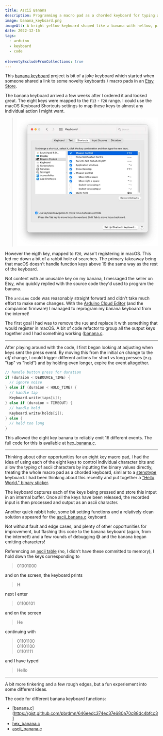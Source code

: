 ```yaml
---
title: Ascii Banana
description: Programming a macro pad as a chorded keyboard for typing ascii characters
image: banana_keyboard.png
imageAlt: A bright yellow keyboard shaped like a banana with hellow, pink, and purple keycaps
date: 2022-12-16
tags:
  - arduino
  - keyboard
  - code

eleventyExcludeFromCollections: true
---
```


This [banana keyboard](https://www.etsy.com/au/listing/1232068534/8-key-banana-macropad) project is bit of a joke keyboard which started when someone shared a link to some novelty keyboards / macro pads in an [Etsy Store](https://www.etsy.com/au/shop/Steboards).

The banana keyboard arrived a few weeks after I ordered it and looked great. The eight keys were mapped to the `F13` - `F20` range. I could use the macOS Keyboard Shortcuts settings to map these keys to almost any individual action I might want.

> ![Keyboard Shortcuts](keyboard-shortcuts-settings.webp "Image of macOS Keyboard Shortcuts settings with F13 mapped")

However the eigth key, mapped to `F20`, wasn't registering in macOS. This led me down a bit of a rabbit hole of searches. The primary takeaway being that macOS doesn't handle function keys above 19 the same way as the rest of the keyboard.

Not content with an unusable key on my banana, I messaged the seller on Etsy, who quickly replied with the source code they'd used to program the banana.

The `arduino` code was reasonably straight forward and didn't take much effort to make some changes. With the [Arduino Cloud Editor](https://create.arduino.cc) (and the companion firmware) I managed to reprogram my banana keyboard from the internet!

The first goal I had was to remove the `F20` and replace it with something that would register in macOS. A bit of code refactor to group all the output keys together and I had something working ([banana.c](https://gist.github.com/pbrdmn/646eedc374ec37e680a70c88dc4bfcc3]).

---

After playing around with the code, I first began looking at adjusting when keys sent the press event. By moving this from the initial *on* change to the *off* change, I could trigger different actions for short vs long presses (e.g. "tap" vs "hold") and by holding even longer, expire the event altogether.

```c
// handle button press for duration
if (duraion < DEBOUNCE_TIME) {
  // ignore noise
} else if (duraion < HOLD_TIME) {
  // handle tap
  Keyboard.write(taps[i]);
} else if (duraion < TIMEOUT) {
  // handle hold
  Keyboard.write(holds[i]);
} else {
  // held too long
}
```

This allowed the eight key banana to reliably emit 16 different events. The full code for this is available at [hex_banana.c](https://gist.github.com/pbrdmn/ad6a53a064057658a2a4f19d895c0077).

---

Thinking about other opportunities for an eight key macro pad, I had the idea of using each of the eight keys to control individual character bits and allow the typing of ascii characters by inputting the binary values directly, treating the whole macro pad as a chorded keyboard, similar to a [stenotype](https://en.wikipedia.org/wiki/Stenotype) keyboard. I had been thinking about this recently and put together a ["Hello World." binary sticker](https://www.redbubble.com/i/sticker/Hello-world-binary-by-philip-boardman/134772669.EJUG5 "Sticker design with binary representation of each letter in the string 'Hello world.'").

The keyboard captures each of the keys being pressed and store this intput in an internal buffer. Once all the keys have been released, the recorded input is then processed and output as an ascii character.

Another quick rabbit hole, some bit setting functions and a relatively clean solution appeared for the [ascii_banana.c](https://gist.github.com/pbrdmn/646eedc374ec37e680a70c88dc4bfcc3) keyboard.

Not without fault and edge cases, and plenty of other opportunities for improvement, but flashing this code to the banana keyboard (again, from the internet!) and a few rounds of debugging 😅 and the banana began emitting characters!

Referencing an [ascii table](https://www.binaryhexconverter.com/binary-ascii-characters-table "Table listing ascii characters and their binary representation") (no, I didn't have these committed to memory), I hold down the keys corresponding to

> 01001000

and on the screen, the keyboard prints

> H

next I enter

> 01100101

and on the screen

> He

continuing with

> 01101100  
> 01101100  
> 01101111

and I have typed

> Hello

---

A bit more tinkering and a few rough edges, but a fun experiement into some different ideas.

The code for different banana keyboard functions:

- [banana.c](https://gist.github.com/pbrdmn/646eedc374ec37e680a70c88dc4bfcc3]
- [hex_banana.c](https://gist.github.com/pbrdmn/ad6a53a064057658a2a4f19d895c0077)
- [ascii_banana.c](https://gist.github.com/pbrdmn/646eedc374ec37e680a70c88dc4bfcc3)
